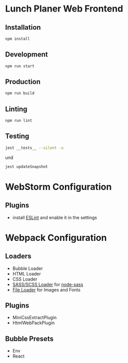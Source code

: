 # Lunch Planer Web Frontend

## Installation

```bash
npm install
```

## Development

```bash
npm run start
```
## Production

```bash
npm run build
```
## Linting

```bash
npm run lint
```

## Testing

```bash
jest __tests__ --silent -u
```
und
```bash
jest updateSnapshot
```

# WebStorm Configuration
## Plugins

* install [ESLint](https://plugins.jetbrains.com/plugin/7494-eslint) and enable it in the settings

# Webpack Configuration

## Loaders
* Bubble Loader
* HTML Loader
* CSS Loader
* [SASS/SCSS Loader](https://github.com/webpack-contrib/sass-loader) for [node-sass](https://github.com/sass/node-sass)
* [File Loader](https://github.com/webpack-contrib/file-loader) for Images and Fonts

## Plugins
* MiniCssExtractPlugin
* HtmlWebPackPlugin
 
## Bubble Presets
* Env
* React
